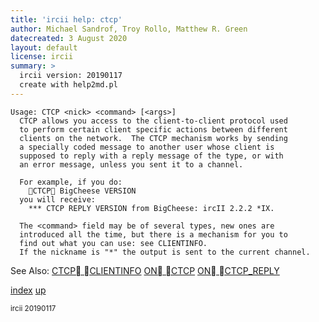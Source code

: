 ```yaml
---
title: 'ircii help: ctcp'
author: Michael Sandrof, Troy Rollo, Matthew R. Green
datecreated: 3 August 2020
layout: default
license: ircii
summary: >
  ircii version: 20190117
  create with help2md.pl
---
```

```
Usage: CTCP <nick> <command> [<args>]
  CTCP allows you access to the client-to-client protocol used
  to perform certain client specific actions between different
  clients on the network.  The CTCP mechanism works by sending
  a specially coded message to another user whose client is
  supposed to reply with a reply message of the type, or with
  an error message, unless you sent it to a channel.

  For example, if you do:
    CTCP BigCheese VERSION	
  you will receive:
    *** CTCP REPLY VERSION from BigCheese: ircII 2.2.2 *IX.

  The <command> field may be of several types, new ones are
  introduced all the time, but there is a mechanism for you to
  find out what you can use: see CLIENTINFO.
  If the nickname is "*" the output is sent to the current channel.

```
See Also:
  [CTCP CLIENTINFO](../ctcp/clientinfo.html)
  [ON CTCP](../on/ctcp.html)
  [ON CTCP_REPLY](../on/ctcp_reply.html)

[index](index.html)
[up](..)

<small> ircii 20190117 </small>
